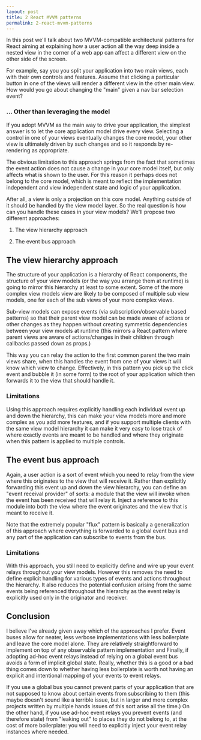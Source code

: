 ```yaml
---
layout: post
title: 2 React MVVM patterns
permalink: 2-react-mvvm-patterns
---
```


In this post we'll talk about two MVVM-compatible architectural patterns for React aiming at explaining how a user action all the way deep inside a nested view in the corner of a web app can affect a different view on the other side of the screen.

For example, say you you split your application into two main views, each with their own controls and features. Assume that clicking a particular button in one of the views will render a different view in the other main view. How would you go about changing the "main" given a nav bar selection event?

### ... Other than leveraging the model

If you adopt MVVM as the main way to drive your application, the simplest answer is to let the core application model drive every view. Selecting a control in one of your views eventually changes the core model, your other view is ultimately driven by such changes and so it responds by re-rendering as appropriate.

The obvious limitation to this approach springs from the fact that sometimes the event action does not cause a change in your core model itself, but only affects what is shown to the user. For this reason it perhaps does not belong to the core model, which is meant to reflect the implementation independent and view independent state and logic of your application.

After all, a view is only a projection on this core model. Anything outside of it should be handled by the view model layer. So the real question is how can you handle these cases in your view models? We'll propose two different approaches:

1. The view hierarchy approach

2. The event bus approach

## The view hierarchy approach

The structure of your application is a hierarchy of React components, the structure of your view models (or the way you arrange them at runtime) is going to mirror this hierarchy at least to some extent. Some of the more complex view models view are likely to be composed of multiple sub view models, one for each of the sub views of your more complex views.

Sub-view models can expose events (via subscription/observable based patterns) so that their parent view model can be made aware of actions or other changes as they happen without creating symmetric dependencies between your view models at runtime (this mirrors a React pattern where parent views are aware of actions/changes in their children through callbacks passed down as props.)

This way you can relay the action to the first common parent the two main views share, when this handles the event from one of your views it will know which view to change. Effectively, in this pattern you pick up the click event and bubble it (in some form) to the root of your application which then forwards it to the view that should handle it.

### Limitations

Using this approach requires explicitly handling each individual event up and down the hierarchy, this can make your view models more and more complex as you add more features, and if you support multiple clients with the same view model hierarchy it can make it very easy to lose track of where exactly events are meant to be handled and where they originate when this pattern is applied to multiple controls.

## The event bus approach

Again, a user action is a sort of event which you need to relay from the view where this originates to the view that will receive it. Rather than explicitly forwarding this event up and down the view hierarchy, you can define an "event receival provider" of sorts: a module that the view will invoke when the event has been received that will relay it. Inject a reference to this module into both the view where the event originates and the view that is meant to receive it.

Note that the extremely popular "flux" pattern is basically a generalization of this approach where everything is forwarded to a global event bus and any part of the application can subscribe to events from the bus.

### Limitations

With this approach, you still need to explicitly define and wire up your event relays throughout your view models. However this removes the need to define explicit handling for various types of events and actions throughout the hierarchy. It also reduces the potential confusion arising from the same events being referenced throughout the hierarchy as the event relay is explicitly used only in the originator and receiver.

## Conclusion

I believe I've already given away which of the approaches I prefer. Event buses allow for neater, less verbose implementations with less boilerplate and leave the core model alone. They are relatively straightforward to implement on top of any observable pattern implementation and Finally, if adopting ad-hoc event relays instead of relying on a global event bus avoids a form of implicit global state. Really, whether this is a good or a bad thing comes down to whether having less boilerplate is worth not having an explicit and intentional mapping of your events to event relays.

If you use a global bus you cannot prevent parts of your application that are not supposed to know about certain events from subscribing to them (this maybe doesn't sound like a terrible issue, but in larger and more complex projects written by multiple hands issues of this sort arise all the time.) On the other hand, if you use ad-hoc event relays you prevent events (and therefore state) from "leaking out" to places they do not belong to, at the cost of more boilerplate: you will need to explicitly inject your event relay instances where needed.
